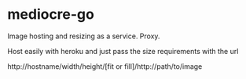 # mediocre-go

Image hosting and resizing as a service. Proxy.


Host easily with heroku and just pass the size requirements with the url

http://hostname/width/height/[fit or fill]/http://path/to/image
